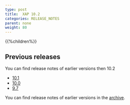 ```yaml
---
type: post
title:  XAP 10.2
categories: RELEASE_NOTES
parent: none
weight: 80
---
```





{{%children%}}


## Previous releases

You can find release notes of earlier versions then 10.2


- [10.1](/xap101.html)
- [10.0](/xap100.html)
- [9.7](/xap97.html)

You can find release notes of earlier versions in the [archive](/archive.html).


